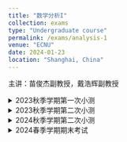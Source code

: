 ```yaml
---
title: "数学分析I"
collection: exams
type: "Undergraduate course"
permalink: /exams/analysis-1
venue: "ECNU"
date: 2024-01-23
location: "Shanghai, China"
---
```

主讲：苗俊杰副教授，戴浩辉副教授

<details markdown="1">
  <summary> 2023秋季学期第一次小测</summary>
  
**第1题[20分]** 判断下列陈述是否正确，并简述理由（判断2分，理由3分）
1. 给定数列\\(\\{a_n\\}\\)和实数\\(a\\)，若对任意\\(\varepsilon>0\\)，在\\(U(a,\varepsilon)\\)中总包含\\(\\{a_n\\}\\)中的无穷多项，则数列\\(\\{a_n\\}\\)以\\(a\\)为极限；
2. \\(f(x)=\max\\{\|x\|,e^x\\},x\in\mathbb{R}\\)是一个初等函数；
3. 给定数列\\(\\{a_n\\}\\)，若对任意\\(\varepsilon>0\\)，存在\\(N>0\\)使得对\\(n>N\\)都有\\(\|a_n-a_{2n}\|<\varepsilon\\)，则数列\\(\\{a_n\\}\\)收敛；
4. 存在一个数列\\(\\{a_n\\}\\)，对任意\\(a\in[0,1]\\)，都存在一个子列\\(\\{a_{n_{k}}\\}\\)使得\\(\lim\limits_{k\to +\infty}a_{n_{k}}=a.\\)

**第2题[10分]** 写出下确界的定义，并对给定的非空有界集合\\(A\\)与\\(B\\)，证明\\(\inf(A\cup B)=\min\\{\inf A,\inf B\\}.\\)

**第3题[10分]** 给定数列\\(\\{a_n\\}\\)和实数\\(a\\)，若对任意\\(k\in\mathbb{N}_ +\\)，存在\\(N>0\\)，使得对任意\\(n>N\\)，都有\\(\|a_n-a\|<\dfrac{1}{10^k}\\). 证明\\(\lim\limits_{n\to+\infty}a_n=a.\\) 

**第4题[10分]** 写出数列极限的\\(\varepsilon-N\\)定义，并用其证明\\(\lim\limits_{n\to+\infty}\dfrac{6n^2+7}{4n^2+4n+1}=\dfrac{3}{2}.\\)

**第5题[10分]** 证明数集\\(\\{x\in\mathbb{Q}:x^2\le 2\\}\\)没有最大元.

**第6题[10分]** 写出非正常极限\\(\lim\limits_{n\to+\infty}a_n=\infty\\)的定义，并用其证明\\(\lim\limits_{n\to+\infty} (-n)^n=\infty\\).

**第7题[10分]** 设\\[a_n=\sqrt{1+\sqrt{2+\cdots+\sqrt{n}}}\\]证明\\(\\{a_n\\}\\)收敛.

**第8题[10分]** 设\\(x_1=a>0,x_{n+1}=10\sqrt{x_n},n=1,2,\cdots\\)，求数列\\(\\{x_n\\}\\)的极限.

**第9题[10分]** 叙述数列收敛的柯西准则，并用其证明\\(\\{\sin n\\}\\)不收敛.

</details>
<details markdown="1">
  <summary> 2023秋季学期第二次小测</summary>
  
**第7题[10分]** 证明\\(\lim\limits_{x\to -\infty}f(x)=\infty\\)的充要条件是：对任意单调减且趋于\\(-\infty\\)的数列\\(\\{x_n\\}\\)都有\\(\lim\limits_{n\to \infty}f(x_n)=\infty\\).

**第8题[10分]** \\(f(x)\\)定义在\\([a,b]\\)上，对每一点\\(x_0\in[a,b]\\)满足：\\(\forall \varepsilon,\ \exists\ \delta>0\\)，当\\(x\in(x_0-\delta,x_0+\delta)\cap[a,b] \\)时\\(f(x)>f(x_0)-\varepsilon\\). 证明：\\(f(x)\\)在\\([a,b]\\)上能取得最小值.

</details>

<details markdown="1">
  <summary>2024秋季学期第二次小测</summary>

**第1题[30分]** 判断下列陈述是否正确，并简述理由
1. 设 \\( A \in \mathbb{R} \\), 且 \\( \forall n \in \mathbb{N} \\), 存在 \\( \delta > 0 \\), 当 \\( 0 < \|x - x_0\| < \delta \\) 时成立 \\( \|f(x) - A\| < \dfrac{1}{n} \\), 则 \\( \lim\limits_{x \to x_0} f(x) = A \\).  
2. 若 \\( f(x) \\) 在 \\( x_0 \\) 的某空心邻域内有定义且 \\( \lim\limits_{x \to x_0} \|f(x)\| \\) 存在，则 \\( \lim\limits_{x \to x_0} f(x) \\) 也存在.  
3. 若存在正数 \\( \varepsilon_0 \\) 和两个数列 \\( \\{x_n\\} \\), \\( \\{y_n\\} \\) 满足 \\( x_n \to x_0 \\), \\( y_n \to x_0 \\), 且 \\( \forall n \in \mathbb{N}_ + \\), \\( \|f(x_n) - f(y_n)\| \geq \varepsilon_0 \\), 则 \\( \lim\limits_{x \to x_0} f(x) \\) 不存在.  
4. 若 \\( f(x) \\) 在点 \\( x_0 \\) 的某空心邻域内单调有界，则 \\( f(x) \\) 在点 \\( x_0 \\) 处的极限存在.  
5. 设 \\( f(x) \\) 定义在 \\( (1,+\infty) \\) 上，且当 \\( x \to +\infty \\) 时 \\( f(x) \\) 不是无穷大量，则存在数列 \\( \\{x_n\\} \subset (1,+\infty) \\), 使得 \\( x_n \to +\infty \\) 且数列 \\( \\{f(x_n)\\} \\) 有界.  

**第2题[30分]** 计算题 
1. 求极限 \\( \lim\limits_{x \to +\infty} (\sqrt{x+1} - \sqrt{x}) \cos x \\).  
2. 求极限 \\( \lim\limits_{x \to 0} \dfrac{\tan x - \sin x}{x^2 \sin 2x} \\).  
3. 求极限 \\( \lim\limits_{x \to 0} \left( \dfrac{1+2x}{1-x} \right)^{\cot x} \\).  
4. 求极限 \\( \lim\limits_{x \to +\infty} \left( \dfrac{[x]}{x} + \left[ \dfrac{1}{x} \right] \right) \\), 其中 \\( [ \cdot ] \\) 表示向下取整.  
5. 求函数 \\( f(x) = \dfrac{x^3 + 2}{x^2(x-1)} \\) 的渐近线.  

**第3题[10分]** 判断函数 \\( f(x) = \dfrac{\sin x}{x^2} + \dfrac{x+2}{(x^2-4)(x+1)} \\) 的间断点，并指明其类型.  

**第4题[10分]** 设函数 \\( f(x) \\) 在 \\( [a,b] \\) 上有定义，\\( \forall x \in (a,b) \\), 且 \\( \forall x,y \in [a,b] \\), \\( x \neq y \\) 时有 \\( \|f(x) - f(y)\| < \|x - y\| \\). 证明：存在唯一的点 \\( \xi \in [a,b] \\), 使得 \\( f(\xi) = \xi \\).  

**第5题[10分]** 设函数 \\( f(x) \\) 定义在 \\( \mathbb{R} \\) 上，且在 \\( x = 0 \\) 处连续. 若存在 \\( a \in (0,1) \\) 满足 \\( \forall x \in \mathbb{R} \\) 有 \\( f(ax) = f(x) \\), 证明：\\( f(x) = f(0) \\), \\( \forall x \in \mathbb{R} \\).  

**第6题[10分]** 设 \\( f(x) \\) 在 \\( U^o(0,1) \\) 上有定义，满足 \\( \lim\limits_{x \to 0} f(x) = 0 \\) 且 \\( f(x) - f\left(\dfrac{x}{2}\right) = o(x) \\) (\\( x \to 0 \\)). 证明：\\( f(x) = o(x) \\) (\\( x \to 0 \\)).  

</details>

<details markdown="1">
  <summary>2024春季学期期末考试</summary>

**第1题[16分]** 判断下列命题是否正确并给出理由（每题4分）  
1. 若 \\(\forall n \in \mathbb{N}^+\\)，\\(\exists \delta > 0\\)，\\(\forall x \in (x_0 - \delta, x_0) \cup (x_0, x_0 + \delta)\\)，\\(\|f(x) - A\| < \dfrac{1}{\sqrt{n}}\\)，则 \\(\lim\limits_{x \to x_0} f(x) = A\\).  
2. 任意数列必有收敛子列.  
3. 若 \\(f(x)\\) 在 \\((a, b]\\) 上一致连续，则 \\(\lim\limits_{x \to a^+} f(x)\\) 存在.  
4. 设 \\(D(x)\\) 为 Dirichlet 函数，则存在函数 \\(F(x)\\)，使得 \\(F'(x) = D(x)\\).  

**第2题[20分]** 计算下列极限或导数
1. 求 \\(\lim\limits_{n \to \infty} \left( 1 + \dfrac{1}{2n+1} \right)^n\\).  
2. 求 \\(\lim\limits_{x \to 0} \dfrac{(1+x)^{\frac{1}{3}}-1}{\ln(1+x)}\\).  
3. 求 \\(\lim\limits_{x \to 0} \left( \dfrac{1}{\sin^2 x} - \dfrac{1}{x^2} \right)\\).  
4. 计算 \\(f'(x)\\)，其中 \\(\displaystyle f(x) = \begin{cases} x^2 \cos \frac{1}{x} & x \neq 0 \\\ 0 & x = 0 \end{cases}\\).  

**第3题[6分]**  证明： \\(\tan x + \sin x > 2x\\)， \\(\forall x \in \left(0, \dfrac{\pi}{2}\right)\\).  

**第4题[8分]**  研究 \\(\displaystyle f(x) = \frac{(\ln x)^2}{x}\\) 有哪些极值？若是最值也请指出.  

**第5题[8分]**  设 \\(\displaystyle a_n = \sin 1 + \frac{\sin 2}{2^2} + \cdots + \frac{\sin n}{n^2}\\)，证明： \\(\\{a_n\\}\\) 收敛.  

**第6题[8分]**  设 \\(f\\) 是在开区间 \\(I\\) 上的凸函数， \\(g\\) 是在开区间 \\(J\\) 上的严格单增凸函数， \\(f(I) \subset J\\)，若 \\(g \circ f\\) 在 \\(I\\) 上存在最大值，证明： \\(f\\) 是常值函数.  
**第7题[8分]**  设 \\(f(x)\\) 在 \\([a, b]\\) 上一阶连续可导，在 \\((a, b)\\) 上二阶可导且存在一个极值点，证明：存在 \\(\xi \in (a, b)\\)，使得 \\(\displaystyle \|f(b) - f(a)\| \leq \frac{(b-a)^2}{2} \|f''(\xi)\|\\).  

**第8题[8分]**  设 \\(f(x)\\) 是定义在 \\((-\infty, +\infty)\\) 上的连续函数，且 \\(\displaystyle \lim\limits_{x \to \infty} f(x) = A\\)，证明： \\(f(x)\\) 必在 \\((-\infty, +\infty)\\) 上存在最值.  

**第9题[8分]**  设 \\(f(x)\\) 在 \\([a, b]\\) 上连续，在 \\((a, b)\\) 上可导，且 \\(f(x)\\) 不是线性函数，证明：存在 \\(\xi_1, \xi_2 \in (a, b)\\)，使得 \\(\displaystyle f'(\xi_1) > \frac{f(b)-f(a)}{b-a}\\), \\(\displaystyle f'(\xi_2) < \frac{f(b)-f(a)}{b-a}\\).  

**第10题[10分]**  用有限覆盖定理证明聚点定理.  

</details>
